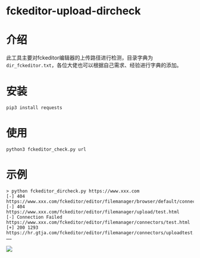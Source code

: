 # fckeditor-upload-dircheck
# 介绍
此工具主要对fckeditor编辑器的上传路径进行检测，目录字典为`dir_fckeditor.txt`，各位大佬也可以根据自己需求、经验进行字典的添加。
# 安装
```
pip3 install requests
```
# 使用
```
python3 fckeditor_check.py url
```
# 示例
```
> python fckeditor_dircheck.py https://www.xxx.com
[-] 404 https://www.xxx.com/fckeditor/editor/filemanager/browser/default/connectors/test.html
[-] 404 https://www.xxx.com/fckeditor/editor/filemanager/upload/test.html
[-] Connection Failed https://www.xxx.com/fckeditor/editor/filemanager/connectors/test.html
[+] 200 1293 https://hr.gtja.com/fckeditor/editor/filemanager/connectors/uploadtest.html
……
```

![](https://teamssix.oss-cn-hangzhou.aliyuncs.com/TeamsSix_Subscription_Logo2.png)
